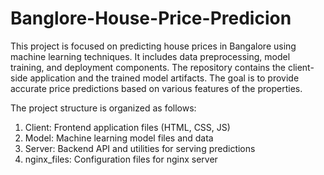 # Banglore-House-Price-Predicion

This project is focused on predicting house prices in Bangalore using machine learning techniques. It includes data preprocessing, model training, and deployment components. The repository contains the client-side application and the trained model artifacts. The goal is to provide accurate price predictions based on various features of the properties.

The project structure is organized as follows:
1) Client: Frontend application files (HTML, CSS, JS)
2) Model: Machine learning model files and data
3) Server: Backend API and utilities for serving predictions
4) nginx_files: Configuration files for nginx server


